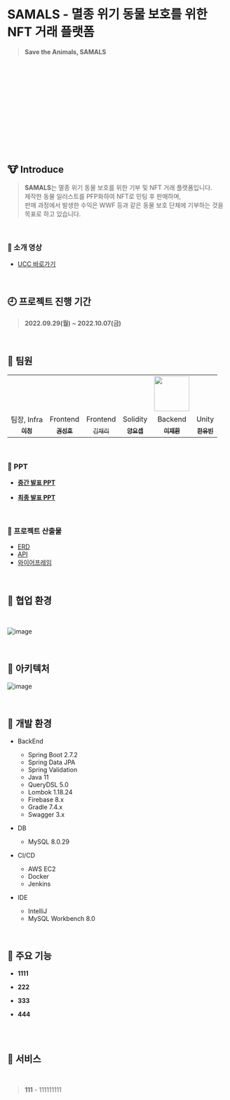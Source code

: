 #  SAMALS - 멸종 위기 동물 보호를 위한 NFT 거래 플랫폼
> **Save the Animals, SAMALS**


<br><br><br><br><br><br><br><br><br><br><br><br>

## 🐮 **Introduce**

> **SAMALS**는 멸종 위기 동물 보호를 위한 기부 및 NFT 거래 플랫폼입니다.<br>
>  제작한 동물 일러스트를 PFP화하여 NFT로 민팅 후 판매하며, <br>
>  판매 과정에서 발생한 수익은 WWF 등과 같은 동물 보호 단체에 기부하는 것을 목표로 하고 있습니다.

<br>

### 🎥 소개 영상

- [UCC 바로가기]()

<br>
  

## 🕘 **프로젝트 진행 기간**

> **2022.09.29(월) ~ 2022.10.07(금)**

<br>


## 🐧 **팀원**
<table>
 <tr>
    <td align="center"><a href=""><img src="" alt=""></td>
    <td align="center"><a href=""><img src="" alt=""></td>
    <td align="center"><a href=""><img src=""  alt=""></td>
    <td align="center"><a href=""><img src="" alt=""></td>
    <td align="center"><a href="https://github.com/Jaehwany"><img src="https://avatars.githubusercontent.com/Jaehwany" width="80px;" alt=""></td>
    <td align="center"><a href=""><img src="" alt=""></td>
  </tr>
  <tr>
    <td align="center">팀장, Infra</td>
    <td align="center">Frontend</td>
    <td align="center">Frontend</td>
    <td align="center">Solidity</td>
    <td align="center">Backend</td>
    <td align="center">Unity</td>
  </tr>
     <tr>
    <td align="center"><a href="https://github.com/"><sub><b>이청</b></td>
    <td align="center"><a href="https://github.com/"><sub><b>권성호</b></td>
    <td align="center"><a href="https://github.com/"><sub>김채리</b></td>
    <td align="center"><a href="https://github.com/"><sub><b>양요셉</b></td>
    <td align="center"><a href="https://github.com/Jaehwany"><sub><b>이재환</b></td>
    <td align="center"><a href="https://github.com/"><sub><b>한유빈</b></td>
  </tr>

</table>
     
<br>     

### 📍 PPT

- **[중간 발표 PPT]()**

- **[최종 발표 PPT]()**

<br>

### 🧾 프로젝트 산출물

- [ERD]()
- [API]()
- [와이어프레임]()

<br>   
     
## 🏴 **협업 환경**

<br>

![image](https://user-images.githubusercontent.com/97875998/186790445-ba6f2fe5-2aea-43fb-b7e6-bbbb1ce1b611.png)

<br>

## 🏴 아키텍처


![image]()
     
<br>   

## 🏴 개발 환경

- BackEnd

   - Spring Boot 2.7.2
   - Spring Data JPA
   - Spring Validation
   - Java 11
   - QueryDSL 5.0
   - Lombok 1.18.24
   - Firebase 8.x
   - Gradle 7.4.x
   - Swagger 3.x

- DB

   - MySQL 8.0.29 

- CI/CD

   - AWS EC2
   - Docker
   - Jenkins

- IDE
   - IntelliJ
   - MySQL Workbench 8.0

<br>

 
        

 ## 🏴 주요 기능

- **1111**

 


- **222**



- **333**




- **444**



</br></br>

 ## 🏴 서비스 

</br>

> **111** - 111111111


